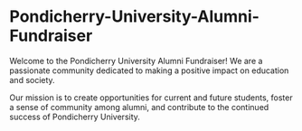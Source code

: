 # Pondicherry-University-Alumni-Fundraiser
Welcome to the Pondicherry University Alumni Fundraiser! We are a passionate community dedicated to making a positive impact on education and society.

Our mission is to create opportunities for current and future students, foster a sense of community among alumni, and contribute to the continued success of Pondicherry University.
